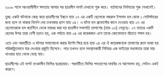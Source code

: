 ২০০৯ সালে আওয়ামীলীগ ক্ষমতায় আসার পর ছাত্রলীগ দাপট দেখানো শুরু করে। বর্তমানের নির্মমতার শুরু সেখানেই।

তুচ্ছ একটা ঘটনাকে কেন্দ্র করে ছাত্রলীগের ইন্ধনে ব্যাচ ০৭ এর একটি ছেলেকে নজরুল ইসলাম হল থেকে ১ সেমিস্টারের জন্য হলে না থাকার নির্দেশ দেয় তখনকার র‌্যাগ ব্যাচ ০৪। এ ঘটনা হল প্রভোস্টের কানে দেওয়ায় ব্যাচ ০৭ এর ছেলেদেরকে হল ক্যান্টিনে ডেকে মারধর করা হয় ছাত্রলীগ সভাপতি তালাশের (ব্যাচ ০৩) নেতৃত্বে। ০৭ ব্যাচের একটি ছেলের উপর তারা বেশী চড়াও হয়, এক পর্যায়ে ব্যাচ ০৪ এর কয়েকজন এসে তাকে কোনোভাবে বাঁচাতে সক্ষম হয়। 

এতে এবং পরবর্তীতে এ ঘটনার সমালোচনা করায় উল্টো ক্ষিপ্ত হয়ে ব্যাচ ০৪ এর ঐ কয়েকজনকে তালাশের রুমে ডাকা হয় পরিকল্পিতভাবে মার দেওয়ার প্রস্তুতি হিসেবে। পরে তখনও হলে অবস্থানকারী সিনিয়র এক ভাইয়ের মধ্যস্ততায় তারা মার খাওয়ার হাত থেকে বেছে যায়।

ছাত্রলীগের এই দাপট তৎকালীন ভিসির ছত্রছায়ায়। পরবর্তীতে ভিসির পদত্যাগের দাববির যে আন্দোলন হয়, সেটাও একই কারণে।